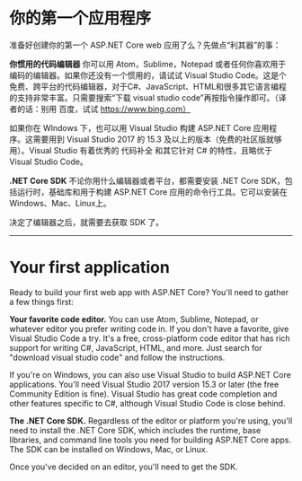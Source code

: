 # 你的第一个应用程序

准备好创建你的第一个 ASP.NET Core web 应用了么？先做点“利其器”的事：

**你惯用的代码编辑器** 你可以用 Atom，Sublime，Notepad 或者任何你喜欢用于编码的编辑器。如果你还没有一个惯用的，请试试 Visual Studio Code。这是个免费、跨平台的代码编辑器，对于C#、JavaScript、HTML和很多其它语言编程的支持非常丰富。只需要搜索“下载 visual studio code”再按指令操作即可。（译者的话：别用 百度，试试 https://www.bing.com）

如果你在 WIndows 下，也可以用 Visual Studio 构建 ASP.NET Core 应用程序。这需要用到 Visual Studio 2017 的 15.3 及以上的版本（免费的社区版就够用）。Visual Studio 有着优秀的 代码补全 和其它针对 C# 的特性，且略优于  Visual Studio Code。

**.NET Core SDK** 不论你用什么编辑器或者平台，都需要安装 .NET Core SDK，包括运行时，基础库和用于构建 ASP.NET Core 应用的命令行工具。它可以安装在 Windows、Mac、Linux上。

决定了编辑器之后，就需要去获取 SDK 了。

---

# Your first application
Ready to build your first web app with ASP.NET Core? You'll need to gather a few things first:

**Your favorite code editor.** You can use Atom, Sublime, Notepad, or whatever editor you prefer writing code in. If you don't have a favorite, give Visual Studio Code a try. It's a free, cross-platform code editor that has rich support for writing C#, JavaScript, HTML, and more. Just search for "download visual studio code" and follow the instructions.

If you're on Windows, you can also use Visual Studio to build ASP.NET Core applications. You'll need Visual Studio 2017 version 15.3 or later (the free Community Edition is fine). Visual Studio has great code completion and other features specific to C#, although Visual Studio Code is close behind.

**The .NET Core SDK.** Regardless of the editor or platform you're using, you'll need to install the .NET Core SDK, which includes the runtime, base libraries, and command line tools you need for building ASP.NET Core apps. The SDK can be installed on Windows, Mac, or Linux.

Once you've decided on an editor, you'll need to get the SDK.
